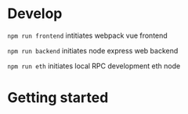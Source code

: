 # Develop

```npm run frontend``` intitiates webpack vue frontend

```npm run backend``` initiates node express web backend

```npm run eth``` initiates local RPC development eth node

# Getting started
